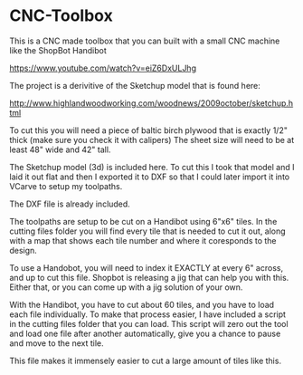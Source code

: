 CNC-Toolbox
===========

This is a CNC made toolbox that you can built with a small CNC machine like the ShopBot Handibot

https://www.youtube.com/watch?v=eiZ6DxULJhg

The project is a derivitive of the Sketchup model that is found here:

http://www.highlandwoodworking.com/woodnews/2009october/sketchup.html

To cut this you will need a piece of baltic birch plywood that is exactly 1/2" thick (make sure you check it with calipers) The sheet size will need to be at least 48" wide and 42" tall.

The Sketchup model (3d) is included here. To cut this I took that model and I laid it out flat and then I exported it to DXF so that I could later import it into VCarve to setup my toolpaths.

The DXF file is already included.

The toolpaths are setup to be cut on a Handibot using 6"x6" tiles. In the cutting files folder you will find every tile that is needed to cut it out, along with a map that shows each tile number and where it coresponds to the design.

To use a Handobot, you will need to index it EXACTLY at every 6" across, and up to cut this file. Shopbot is releasing a jig that can help you with this. Either that, or you can come up with a jig solution of your own.

With the Handibot, you have to cut about 60 tiles, and you have to load each file individually. To make that process easier, I have included a script in the cutting files folder that you can load. This script will zero out the tool and load one file after another automatically, give you a chance to pause and move to the next tile.

This file makes it immensely easier to cut a large amount of tiles like this.

